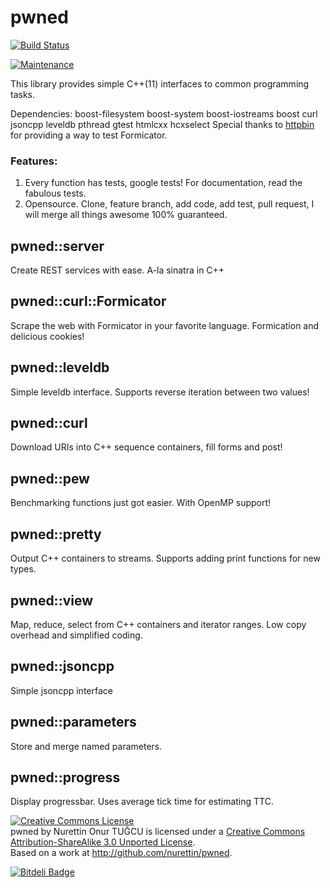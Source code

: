 # pwned

[![Build Status](https://travis-ci.org/nurettin/pwned.png?branch=master)](https://travis-ci.org/nurettin/pwned)
<!--[![Coverage Status](https://coveralls.io/repos/nurettin/pwned/badge.png)](https://coveralls.io/r/nurettin/pwned)*/-->
[![Maintenance](http://stillmaintained.com/nurettin/pwned.png)](http://stillmaintained.com/nurettin/pwned)

This library provides simple C++(11) interfaces to common programming tasks.

Dependencies: boost-filesystem boost-system boost-iostreams boost curl jsoncpp leveldb pthread gtest htmlcxx hcxselect
Special thanks to [httpbin](https://github.com/kennethreitz/httpbin) for providing a way to test Formicator. 

### Features:

1. Every function has tests, google tests! For documentation, read the fabulous tests.
2. Opensource. Clone, feature branch, add code, add test, pull request, I will merge all things awesome 100% guaranteed.

## pwned::server

Create REST services with ease. A-la sinatra in C++

## pwned::curl::Formicator

Scrape the web with Formicator in your favorite language. Formication and delicious cookies!

## pwned::leveldb

Simple leveldb interface. Supports reverse iteration between two values!

## pwned::curl

Download URIs into C++ sequence containers, fill forms and post!

## pwned::pew

Benchmarking functions just got easier. With OpenMP support!

## pwned::pretty

Output C++ containers to streams. Supports adding print functions for new types.

## pwned::view

Map, reduce, select from C++ containers and iterator ranges. Low copy overhead and simplified coding.

## pwned::jsoncpp

Simple jsoncpp interface

## pwned::parameters

Store and merge named parameters.

## pwned::progress

Display progressbar. Uses average tick time for estimating TTC.

<a rel="license" href="http://creativecommons.org/licenses/by-sa/3.0/deed.en_US"><img alt="Creative Commons License" style="border-width:0" src="http://i.creativecommons.org/l/by-sa/3.0/88x31.png" /></a><br /><span xmlns:dct="http://purl.org/dc/terms/" property="dct:title">pwned</span> by <span xmlns:cc="http://creativecommons.org/ns#" property="cc:attributionName">Nurettin Onur TUĞCU</span> is licensed under a <a rel="license" href="http://creativecommons.org/licenses/by-sa/3.0/deed.en_US">Creative Commons Attribution-ShareAlike 3.0 Unported License</a>.<br />Based on a work at <a xmlns:dct="http://purl.org/dc/terms/" href="http://github.com/nurettin/pwned" rel="dct:source">http://github.com/nurettin/pwned</a>.


[![Bitdeli Badge](https://d2weczhvl823v0.cloudfront.net/nurettin/pwned/trend.png)](https://bitdeli.com/free "Bitdeli Badge")

